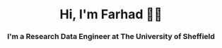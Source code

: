 <h1 align="center">Hi, I'm Farhad 👋🏼</h1>
<h3 align="center">I'm a Research Data Engineer at The University of Sheffield</h3>

